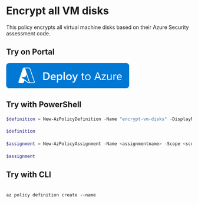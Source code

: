 # Encrypt all VM disks

This policy encrypts all virtual machine disks based on their Azure Security assessment code.

## Try on Portal

[![Deploy To Azure](https://raw.githubusercontent.com/Azure/azure-quickstart-templates/master/1-CONTRIBUTION-GUIDE/images/deploytoazure.svg?sanitize=true)](https://portal.azure.com/#blade/Microsoft_Azure_Policy/CreatePolicyDefinitionBlade/uri/https%3a%2f%2fraw.githubusercontent.com%2fDaFitRobsta%2fAzPolicy%2fmain%2fVirtualMachines%2fEncryption%2fencryptVMdisks.json)

## Try with PowerShell

````powershell
$definition = New-AzPolicyDefinition -Name "encrypt-vm-disks" -DisplayName "[Custom] Encrypt VM disks based on Azure Security Center Encryption assessment state" -description "By default, a virtual machine's OS and data disks are encrypted-at-rest using platform-managed keys. Temp disks, data caches and data flowing between compute and storage aren't encrypted. Disregard this recommendation if: 1. using encryption-at-host, or 2. server-side encryption on Managed Disks meets your security requirements. Learn more in [Server-side encryption of Azure Disk Storage.](https://aka.ms/disksse), [Different disk encryption offerings]( https://aka.ms/diskencryptioncomparison)" -Policy 'https://raw.githubusercontent.com/DaFitRobsta/AzPolicy/main/VirtualMachines/Encryption/encryptVMdisks.rules.json' -Mode All -Metadata '{"category":"Security Center", "version":"1.0.0"}'

$definition

$assignment = New-AzPolicyAssignment -Name <assignmentname> -Scope <scope> -PolicyDefinition $definition

$assignment
````

## Try with CLI

````cli

az policy definition create --name 

````

<!---
New-AzPolicyDefinition -Policy .\azurepolicy.rules.json -ManagementGroupName "75d2a19a-9a75-477c-ad38-39aec4180d00" -Name "deploy-tag-storage-account-internet-traffic-allowed" -DisplayName "Add a Tag on Storage Account that allow Internet access" -Description "Add a Tag on Storage Account that allow Internet access" -Metadata '{"category":"Storage", "version":"1.0.0"}' -Mode All
--->
